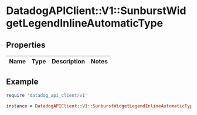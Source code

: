# DatadogAPIClient::V1::SunburstWidgetLegendInlineAutomaticType

## Properties

| Name | Type | Description | Notes |
| ---- | ---- | ----------- | ----- |

## Example

```ruby
require 'datadog_api_client/v1'

instance = DatadogAPIClient::V1::SunburstWidgetLegendInlineAutomaticType.new()
```
